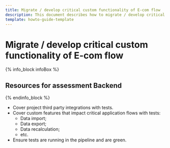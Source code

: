 ```yaml
---
title: Migrate / develop critical custom functionality of E-com flow
description: This document describes how to migrate / develop critical custom functionality of E-com flow.
template: howto-guide-template
---
```


# Migrate / develop critical custom functionality of E-com flow

{% info_block infoBox %}

## Resources for assessment Backend

{% endinfo_block %}

* Cover project third party integrations with tests.
* Cover custom features that impact critical application flows with tests:
    * Data import;
    * Data export;
    * Data recalculation;
    * etc.
* Ensure tests are running in the pipeline and are green.
